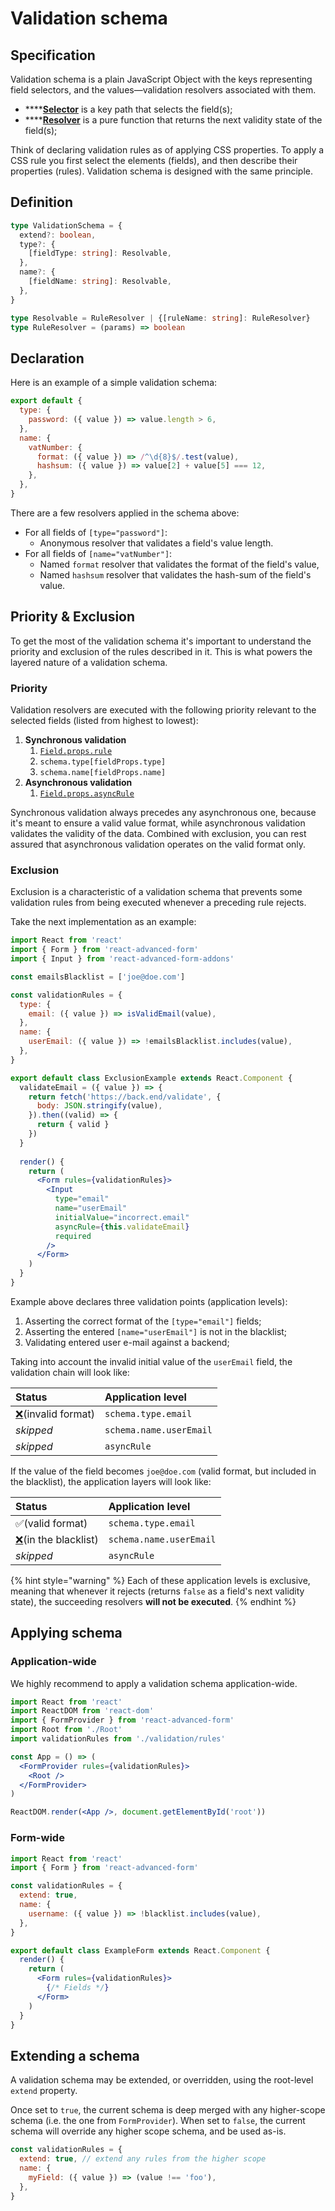 # Validation schema

## Specification

Validation schema is a plain JavaScript Object with the keys representing field selectors, and the values—validation resolvers associated with them.

* \*\*\*\*[**Selector**](rule-definition.md#selector) is a key path that selects the field\(s\);
* \*\*\*\*[**Resolver**](rule-definition.md#resolver) is a pure function that returns the next validity state of the field\(s\);

Think of declaring validation rules as of applying CSS properties. To apply a CSS rule you first select the elements \(fields\), and then describe their properties \(rules\). Validation schema is designed with the same principle.

## Definition

```typescript
type ValidationSchema = {
  extend?: boolean,
  type?: {
    [fieldType: string]: Resolvable,
  },
  name?: {
    [fieldName: string]: Resolvable,
  },
}

type Resolvable = RuleResolver | {[ruleName: string]: RuleResolver}
type RuleResolver = (params) => boolean
```

## Declaration

Here is an example of a simple validation schema:

```javascript
export default {
  type: {
    password: ({ value }) => value.length > 6,
  },
  name: {
    vatNumber: {
      format: ({ value }) => /^\d{8}$/.test(value),
      hashsum: ({ value }) => value[2] + value[5] === 12,
    },
  },
}
```

There are a few resolvers applied in the schema above:

* For all fields of `[type="password"]`:
  * Anonymous resolver that validates a field's value length.
* For all fields of `[name="vatNumber"]`:
  * Named `format` resolver that validates the format of the field's value,
  * Named `hashsum` resolver that validates the hash-sum of the field's value.

## Priority & Exclusion

To get the most of the validation schema it's important to understand the priority and exclusion of the rules described in it. This is what powers the layered nature of a validation schema.

### Priority

Validation resolvers are executed with the following priority relevant to the selected fields \(listed from highest to lowest\):

1. **Synchronous validation**
   1. [`Field.props.rule`](../../components/field/props/rule.md)
   2. `schema.type[fieldProps.type]`
   3. `schema.name[fieldProps.name]`
2. **Asynchronous validation**
   1. [`Field.props.asyncRule`](../../components/field/props/async-rule.md)

Synchronous validation always precedes any asynchronous one, because it's meant to ensure a valid value format, while asynchronous validation validates the validity of the data. Combined with exclusion, you can rest assured that asynchronous validation operates on the valid format only.

### Exclusion

Exclusion is a characteristic of a validation schema that prevents some validation rules from being executed whenever a preceding rule rejects.

Take the next implementation as an example:

```jsx
import React from 'react'
import { Form } from 'react-advanced-form'
import { Input } from 'react-advanced-form-addons'

const emailsBlacklist = ['joe@doe.com']

const validationRules = {
  type: {
    email: ({ value }) => isValidEmail(value),
  },
  name: {
    userEmail: ({ value }) => !emailsBlacklist.includes(value),
  },
}

export default class ExclusionExample extends React.Component {
  validateEmail = ({ value }) => {
    return fetch('https://back.end/validate', {
      body: JSON.stringify(value),
    }).then((valid) => {
      return { valid }
    })
  }
  
  render() {
    return (
      <Form rules={validationRules}>
        <Input
          type="email"
          name="userEmail"
          initialValue="incorrect.email"
          asyncRule={this.validateEmail}
          required
        />
      </Form>
    )
  }
}
```

Example above declares three validation points \(application levels\):

1. Asserting the correct format of the `[type="email"]` fields;
2. Asserting the entered `[name="userEmail"]` is not in the blacklist;
3. Validating entered user e-mail against a backend;

Taking into account the invalid initial value of the `userEmail` field, the validation chain will look like:

| Status | Application level |
| :--- | :--- |
| [❌](https://emojipedia.org/cross-mark/)\(invalid format\) | `schema.type.email` |
| _skipped_ | `schema.name.userEmail` |
| _skipped_ | `asyncRule` |

If the value of the field becomes `joe@doe.com` \(valid format, but included in the blacklist\), the application layers will look like:

| Status | Application level |
| :--- | :--- |
| ✅\(valid format\) | `schema.type.email` |
| [❌](https://emojipedia.org/cross-mark/)\(in the blacklist\) | `schema.name.userEmail` |
| _skipped_ | `asyncRule` |

{% hint style="warning" %}
Each of these application levels is exclusive, meaning that whenever it rejects \(returns `false` as a field's next validity state\), the succeeding resolvers **will not be executed**.
{% endhint %}

## Applying schema

### Application-wide <a id="application-wide"></a>

We highly recommend to apply a validation schema application-wide.

```jsx
import React from 'react'
import ReactDOM from 'react-dom'
import { FormProvider } from 'react-advanced-form'
import Root from './Root'
import validationRules from './validation/rules'

const App = () => (
  <FormProvider rules={validationRules}>
    <Root />
  </FormProvider>
)

ReactDOM.render(<App />, document.getElementById('root'))
```

### Form-wide

```jsx
import React from 'react'
import { Form } from 'react-advanced-form'

const validationRules = {
  extend: true,
  name: {
    username: ({ value }) => !blacklist.includes(value),
  },
}

export default class ExampleForm extends React.Component {
  render() {
    return (
      <Form rules={validationRules}>
        {/* Fields */}
      </Form>
    )
  }
}
```

## Extending a schema

A validation schema may be extended, or overridden, using the root-level `extend` property.

Once set to `true`, the current schema is deep merged with any higher-scope schema \(i.e. the one from `FormProvider`\). When set to `false`, the current schema will override any higher scope schema, and be used as-is.

```javascript
const validationRules = {
  extend: true, // extend any rules from the higher scope
  name: {
    myField: ({ value }) => (value !== 'foo'),
  },
}
```



